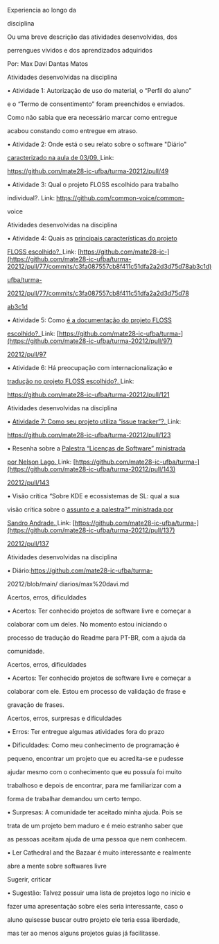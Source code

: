 Experiencia ao longo da

disciplina

Ou uma breve descrição das atividades desenvolvidas, dos

perrengues vividos e dos aprendizados adquiridos

Por: Max Davi Dantas Matos





Atividades desenvolvidas na disciplina

• Atividade 1: Autorização de uso do material, o “Perfil do aluno”

e o “Termo de consentimento” foram preenchidos e enviados.

Como não sabia que era necessário marcar como entregue

acabou constando como entregue em atraso.

• Atividade 2: Onde está o seu relato sobre o software "Diário"

[caracterizado](https://github.com/mate28-ic-ufba/turma-20212/pull/49)[ ](https://github.com/mate28-ic-ufba/turma-20212/pull/49)[na](https://github.com/mate28-ic-ufba/turma-20212/pull/49)[ ](https://github.com/mate28-ic-ufba/turma-20212/pull/49)[aula](https://github.com/mate28-ic-ufba/turma-20212/pull/49)[ ](https://github.com/mate28-ic-ufba/turma-20212/pull/49)[de](https://github.com/mate28-ic-ufba/turma-20212/pull/49)[ ](https://github.com/mate28-ic-ufba/turma-20212/pull/49)[03/09.](https://github.com/mate28-ic-ufba/turma-20212/pull/49)[ ](https://github.com/mate28-ic-ufba/turma-20212/pull/49)Link:

<https://github.com/mate28-ic-ufba/turma-20212/pull/49>

• Atividade 3: Qual o projeto FLOSS escolhido para trabalho

individual?. Link: https://github.com/common-voice/common-

voice





Atividades desenvolvidas na disciplina

• Atividade 4: Quais as [principais](https://github.com/mate28-ic-ufba/turma-20212/pull/77/commits/c3fa087557cb8f411c51dfa2a2d3d75d78ab3c1d)[ ](https://github.com/mate28-ic-ufba/turma-20212/pull/77/commits/c3fa087557cb8f411c51dfa2a2d3d75d78ab3c1d)[características](https://github.com/mate28-ic-ufba/turma-20212/pull/77/commits/c3fa087557cb8f411c51dfa2a2d3d75d78ab3c1d)[ ](https://github.com/mate28-ic-ufba/turma-20212/pull/77/commits/c3fa087557cb8f411c51dfa2a2d3d75d78ab3c1d)[do](https://github.com/mate28-ic-ufba/turma-20212/pull/77/commits/c3fa087557cb8f411c51dfa2a2d3d75d78ab3c1d)[ ](https://github.com/mate28-ic-ufba/turma-20212/pull/77/commits/c3fa087557cb8f411c51dfa2a2d3d75d78ab3c1d)[projeto](https://github.com/mate28-ic-ufba/turma-20212/pull/77/commits/c3fa087557cb8f411c51dfa2a2d3d75d78ab3c1d)

[FLOSS](https://github.com/mate28-ic-ufba/turma-20212/pull/77/commits/c3fa087557cb8f411c51dfa2a2d3d75d78ab3c1d)[ ](https://github.com/mate28-ic-ufba/turma-20212/pull/77/commits/c3fa087557cb8f411c51dfa2a2d3d75d78ab3c1d)[escolhido?.](https://github.com/mate28-ic-ufba/turma-20212/pull/77/commits/c3fa087557cb8f411c51dfa2a2d3d75d78ab3c1d)[ ](https://github.com/mate28-ic-ufba/turma-20212/pull/77/commits/c3fa087557cb8f411c51dfa2a2d3d75d78ab3c1d)Link: [https://github.com/mate28-ic-](https://github.com/mate28-ic-ufba/turma-20212/pull/77/commits/c3fa087557cb8f411c51dfa2a2d3d75d78ab3c1d)

[ufba/turma-](https://github.com/mate28-ic-ufba/turma-20212/pull/77/commits/c3fa087557cb8f411c51dfa2a2d3d75d78ab3c1d)

[20212/pull/77/commits/c3fa087557cb8f411c51dfa2a2d3d75d78](https://github.com/mate28-ic-ufba/turma-20212/pull/77/commits/c3fa087557cb8f411c51dfa2a2d3d75d78ab3c1d)

[ab3c1d](https://github.com/mate28-ic-ufba/turma-20212/pull/77/commits/c3fa087557cb8f411c51dfa2a2d3d75d78ab3c1d)

• Atividade 5: Como [é](https://github.com/mate28-ic-ufba/turma-20212/pull/97)[ ](https://github.com/mate28-ic-ufba/turma-20212/pull/97)[a](https://github.com/mate28-ic-ufba/turma-20212/pull/97)[ ](https://github.com/mate28-ic-ufba/turma-20212/pull/97)[documentação](https://github.com/mate28-ic-ufba/turma-20212/pull/97)[ ](https://github.com/mate28-ic-ufba/turma-20212/pull/97)[do](https://github.com/mate28-ic-ufba/turma-20212/pull/97)[ ](https://github.com/mate28-ic-ufba/turma-20212/pull/97)[projeto](https://github.com/mate28-ic-ufba/turma-20212/pull/97)[ ](https://github.com/mate28-ic-ufba/turma-20212/pull/97)[FLOSS](https://github.com/mate28-ic-ufba/turma-20212/pull/97)

[escolhido?.](https://github.com/mate28-ic-ufba/turma-20212/pull/97)[ ](https://github.com/mate28-ic-ufba/turma-20212/pull/97)Link: [https://github.com/mate28-ic-ufba/turma-](https://github.com/mate28-ic-ufba/turma-20212/pull/97)

[20212/pull/97](https://github.com/mate28-ic-ufba/turma-20212/pull/97)

• Atividade 6: Há preocupação com internacionalização e

[tradução](https://github.com/mate28-ic-ufba/turma-20212/pull/121)[ ](https://github.com/mate28-ic-ufba/turma-20212/pull/121)[no](https://github.com/mate28-ic-ufba/turma-20212/pull/121)[ ](https://github.com/mate28-ic-ufba/turma-20212/pull/121)[projeto](https://github.com/mate28-ic-ufba/turma-20212/pull/121)[ ](https://github.com/mate28-ic-ufba/turma-20212/pull/121)[FLOSS](https://github.com/mate28-ic-ufba/turma-20212/pull/121)[ ](https://github.com/mate28-ic-ufba/turma-20212/pull/121)[escolhido?.](https://github.com/mate28-ic-ufba/turma-20212/pull/121)[ ](https://github.com/mate28-ic-ufba/turma-20212/pull/121)Link:

<https://github.com/mate28-ic-ufba/turma-20212/pull/121>





Atividades desenvolvidas na disciplina

• [Atividade](https://github.com/mate28-ic-ufba/turma-20212/pull/123)[ ](https://github.com/mate28-ic-ufba/turma-20212/pull/123)[7:](https://github.com/mate28-ic-ufba/turma-20212/pull/123)[ ](https://github.com/mate28-ic-ufba/turma-20212/pull/123)[Como](https://github.com/mate28-ic-ufba/turma-20212/pull/123)[ ](https://github.com/mate28-ic-ufba/turma-20212/pull/123)[seu](https://github.com/mate28-ic-ufba/turma-20212/pull/123)[ ](https://github.com/mate28-ic-ufba/turma-20212/pull/123)[projeto](https://github.com/mate28-ic-ufba/turma-20212/pull/123)[ ](https://github.com/mate28-ic-ufba/turma-20212/pull/123)[utiliza](https://github.com/mate28-ic-ufba/turma-20212/pull/123)[ ](https://github.com/mate28-ic-ufba/turma-20212/pull/123)[“issue](https://github.com/mate28-ic-ufba/turma-20212/pull/123)[ ](https://github.com/mate28-ic-ufba/turma-20212/pull/123)[tracker”?.](https://github.com/mate28-ic-ufba/turma-20212/pull/123)[ ](https://github.com/mate28-ic-ufba/turma-20212/pull/123)Link:

<https://github.com/mate28-ic-ufba/turma-20212/pull/123>

• Resenha sobre a [Palestra](https://github.com/mate28-ic-ufba/turma-20212/pull/143)[ ](https://github.com/mate28-ic-ufba/turma-20212/pull/143)[“Licenças](https://github.com/mate28-ic-ufba/turma-20212/pull/143)[ ](https://github.com/mate28-ic-ufba/turma-20212/pull/143)[de](https://github.com/mate28-ic-ufba/turma-20212/pull/143)[ ](https://github.com/mate28-ic-ufba/turma-20212/pull/143)[Software”](https://github.com/mate28-ic-ufba/turma-20212/pull/143)[ ](https://github.com/mate28-ic-ufba/turma-20212/pull/143)[ministrada](https://github.com/mate28-ic-ufba/turma-20212/pull/143)

[por](https://github.com/mate28-ic-ufba/turma-20212/pull/143)[ ](https://github.com/mate28-ic-ufba/turma-20212/pull/143)[Nelson](https://github.com/mate28-ic-ufba/turma-20212/pull/143)[ ](https://github.com/mate28-ic-ufba/turma-20212/pull/143)[Lago.](https://github.com/mate28-ic-ufba/turma-20212/pull/143)[ ](https://github.com/mate28-ic-ufba/turma-20212/pull/143)Link: [https://github.com/mate28-ic-ufba/turma-](https://github.com/mate28-ic-ufba/turma-20212/pull/143)

[20212/pull/143](https://github.com/mate28-ic-ufba/turma-20212/pull/143)

• Visão crítica “Sobre KDE e ecossistemas de SL: qual a sua

visão crítica sobre o [assunto](https://github.com/mate28-ic-ufba/turma-20212/pull/137)[ ](https://github.com/mate28-ic-ufba/turma-20212/pull/137)[e](https://github.com/mate28-ic-ufba/turma-20212/pull/137)[ ](https://github.com/mate28-ic-ufba/turma-20212/pull/137)[a](https://github.com/mate28-ic-ufba/turma-20212/pull/137)[ ](https://github.com/mate28-ic-ufba/turma-20212/pull/137)[palestra?”](https://github.com/mate28-ic-ufba/turma-20212/pull/137)[ ](https://github.com/mate28-ic-ufba/turma-20212/pull/137)[ministrada](https://github.com/mate28-ic-ufba/turma-20212/pull/137)[ ](https://github.com/mate28-ic-ufba/turma-20212/pull/137)[por](https://github.com/mate28-ic-ufba/turma-20212/pull/137)

[Sandro](https://github.com/mate28-ic-ufba/turma-20212/pull/137)[ ](https://github.com/mate28-ic-ufba/turma-20212/pull/137)[Andrade.](https://github.com/mate28-ic-ufba/turma-20212/pull/137)[ ](https://github.com/mate28-ic-ufba/turma-20212/pull/137)Link: [https://github.com/mate28-ic-ufba/turma-](https://github.com/mate28-ic-ufba/turma-20212/pull/137)

[20212/pull/137](https://github.com/mate28-ic-ufba/turma-20212/pull/137)





Atividades desenvolvidas na disciplina

• Diário:https://github.com/mate28-ic-ufba/turma-

20212/blob/main/ diarios/max%20davi.md





Acertos, erros, dificuldades

• Acertos: Ter conhecido projetos de software livre e começar a

colaborar com um deles. No momento estou iniciando o

processo de tradução do Readme para PT-BR, com a ajuda da

comunidade.





Acertos, erros, dificuldades

• Acertos: Ter conhecido projetos de software livre e começar a

colaborar com ele. Estou em processo de validação de frase e

gravação de frases.





Acertos, erros, surpresas e dificuldades

• Erros: Ter entregue algumas atividades fora do prazo

• Dificuldades: Como meu conhecimento de programação é

pequeno, encontrar um projeto que eu acredita-se e pudesse

ajudar mesmo com o conhecimento que eu possuía foi muito

trabalhoso e depois de encontrar, para me familiarizar com a

forma de trabalhar demandou um certo tempo.

• Surpresas: A comunidade ter aceitado minha ajuda. Pois se

trata de um projeto bem maduro e é meio estranho saber que

as pessoas aceitam ajuda de uma pessoa que nem conhecem.

• Ler Cathedral and the Bazaar é muito interessante e realmente

abre a mente sobre softwares livre





Sugerir, criticar

• Sugestão: Talvez possuir uma lista de projetos logo no inicio e

fazer uma apresentação sobre eles seria interessante, caso o

aluno quisesse buscar outro projeto ele teria essa liberdade,

mas ter ao menos alguns projetos guias já facilitasse.

